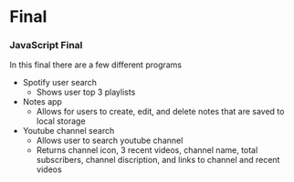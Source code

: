 # Final

### JavaScript Final

In this final there are a few different programs
- Spotify user search
  - Shows user top 3 playlists
- Notes app
  - Allows for users to create, edit, and delete notes that are saved to local storage
- Youtube channel search
  - Allows user to search youtube channel
  - Returns channel icon, 3 recent videos, channel name, total subscribers, channel discription, and links to channel and recent videos
